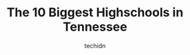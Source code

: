 ---
layout: ampstory
image: https://i0.wp.com/paketmu.com/wp-content/uploads/2023/06/seymour-high-school-0-in-tennessee-1686366935.jpeg?resize=640,853
author: techidn
featured: false
description: Explore the diverse Highschool scene in Tennessee, home to an incredible selection of 10 establishments catering to every taste. Whether youre in search of iconic favorites or undiscovered 
title: The 10 Biggest Highschools in Tennessee
cover:
   title: The 10 Biggest Highschools in Tennessee
   subtitle: RICKPATE
   background: https://paketmu.com/wp-content/uploads/2023/06/seymour-high-school-0-in-tennessee-1686366935.jpeg

pages: 
 - layout: thirds
   top: <h1>#1 Lebanon High School</h1>
   bottom: "<p>As a retired teacher I find it horrifying that bullied students are not believed over bullies! If we promote that women should be believed over their abusers in the #meto</p>"
   background: https://paketmu.com/wp-content/uploads/2023/06/seymour-high-school-1-in-tennessee-1686366936.jpeg
   backgroundblur: true
 - layout: thirds
   top: <h1>#2 John Overton High School</h1>
   bottom: "<p>This school this year suck. The staff talk smart and sarcastic when u ask them about something. Like I literally walked asking where my child sign in the talked smart I w</p>"
   background: https://paketmu.com/wp-content/uploads/2023/06/seymour-high-school-2-in-tennessee-1686366936.jpeg
   cta:
      link: https://paketmu.com/the-10-biggest-highschools-in-tennessee/
      text: The 10 Biggest Highschools in Tennessee
 - layout: thirds
   top: <h1>#3 Riverdale High School</h1>
   bottom: "<p>Amazing fellow students, Ive rarely run into problems. Probably the most tolerate people, with little homophobia and racism. The teachers are fun and relaxed, less stric</p>"
   background: https://paketmu.com/wp-content/uploads/2023/06/seymour-high-school-3-in-tennessee-1686366937.jpeg
   cta:
      link: https://paketmu.com/the-10-biggest-highschools-in-tennessee/
      text: The 10 Biggest Highschools in Tennessee
 - layout: thirds
   top: <h1>#4 Franklin High School</h1>
   bottom: "<p>810 Hillsboro Rd, Franklin, TN 37064, United States</p>"
   background: https://images.unsplash.com/photo-1540457036297-448b6b99e91c?ixlib=rb-4.0.3&ixid=MnwxMjA3fDB8MHxwaG90by1wYWdlfHx8fGVufDB8fHx8&auto=format&fit=crop&w=640&h=853&q=80
   cta:
      link: https://paketmu.com/the-10-biggest-highschools-in-tennessee/
      text: The 10 Biggest Highschools in Tennessee
 - layout: thirds
   top: <h1>#5 Antioch High School</h1>
   bottom: "<p>1900 Hobson Pike, Antioch, TN 37013, United States</p>"
   background: https://images.unsplash.com/photo-1580610447943-1bfbef5efe07?ixlib=rb-4.0.3&ixid=MnwxMjA3fDB8MHxwaG90by1wYWdlfHx8fGVufDB8fHx8&auto=format&fit=crop&w=640&h=853&q=80
   cta:
      link: https://paketmu.com/the-10-biggest-highschools-in-tennessee/
      text: The 10 Biggest Highschools in Tennessee
 - layout: thirds
   top: <h1>#6 Blackman High School</h1>
   bottom: "<p>3956 Blaze Dr, Murfreesboro, TN 37128, United States</p>"
   background: https://images.unsplash.com/photo-1618556658017-fd9c732d1360?ixlib=rb-4.0.3&ixid=MnwxMjA3fDB8MHxwaG90by1wYWdlfHx8fGVufDB8fHx8&auto=format&fit=crop&w=640&h=853&q=80
   cta:
      link: https://paketmu.com/the-10-biggest-highschools-in-tennessee/
      text: The 10 Biggest Highschools in Tennessee
 - layout: thirds
   top: <h1>#7 Cordova High School</h1>
   bottom: "<p>1800 Berryhill Rd, Cordova, TN 38016, United States</p>"
   background: https://images.unsplash.com/photo-1462556791646-c201b8241a94?ixlib=rb-4.0.3&ixid=MnwxMjA3fDB8MHxwaG90by1wYWdlfHx8fGVufDB8fHx8&auto=format&fit=crop&w=640&h=853&q=80
   cta:
      link: https://paketmu.com/the-10-biggest-highschools-in-tennessee/
      text: The 10 Biggest Highschools in Tennessee
 - layout: thirds
   middle: Continue reading...
   background: https://images.unsplash.com/photo-1547366785-564103df7e13?ixlib=rb-4.0.3&ixid=MnwxMjA3fDB8MHxwaG90by1wYWdlfHx8fGVufDB8fHx8&auto=format&fit=crop&w=640&h=853&q=80
   cta:
      link: https://paketmu.com/the-10-biggest-highschools-in-tennessee/
      text: The 10 Biggest Highschools in Tennessee
      
---